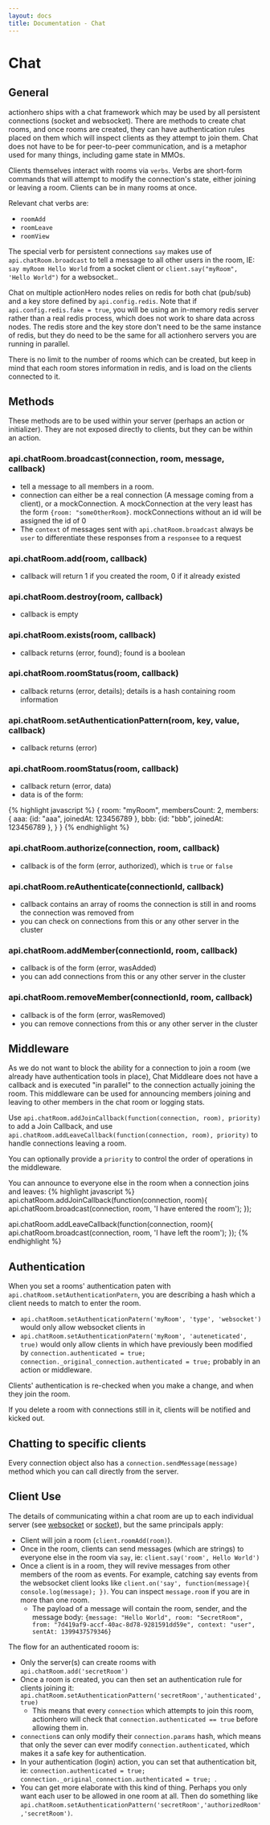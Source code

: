 ```yaml
---
layout: docs
title: Documentation - Chat
---
```


# Chat

## General

actionhero ships with a chat framework which may be used by all persistent connections (socket and websocket).  There are methods to create chat rooms, and once rooms are created, they can have authentication rules placed on them which will inspect clients as they attempt to join them.  Chat does not have to be for peer-to-peer communication, and is a metaphor used for many things, including game state in MMOs.

Clients themselves interact with rooms via `verbs`.  Verbs are short-form commands that will attempt to modify the connection's state, either joining or leaving a room.  Clients can be in many rooms at once.

Relevant chat verbs are:

- `roomAdd`
- `roomLeave`
- `roomView`

The special verb for persistent connections `say` makes use of `api.chatRoom.broadcast` to tell a message to all other users in the room, IE: `say myRoom Hello World` from a socket client or `client.say("myRoom", 'Hello World")` for a websocket..

Chat on multiple actionHero nodes relies on redis for both chat (pub/sub) and a key store defined by `api.config.redis`. Note that if `api.config.redis.fake = true`, you will be using an in-memory redis server rather than a real redis process, which does not work to share data across nodes.  The redis store and the key store don't need to be the same instance of redis, but they do need to be the same for all actionhero servers you are running in parallel. 

There is no limit to the number of rooms which can be created, but keep in mind that each room stores information in redis, and is load on the clients connected to it.

## Methods

These methods are to be used within your server (perhaps an action or initializer).  They are not exposed directly to clients, but they can be within an action.

### api.chatRoom.broadcast(connection, room, message, callback)
- tell a message to all members in a room.
- connection can either be a real connection (A message coming from a client), or a mockConnection.  A mockConnection at the very least has the form `{room: "someOtherRoom}`.  mockConnections without an id will be assigned the id of 0
- The `context` of messages sent with `api.chatRoom.broadcast` always be `user` to differentiate these responses from a `responsee` to a request

### api.chatRoom.add(room, callback)
- callback will return 1 if you created the room, 0 if it already existed

### api.chatRoom.destroy(room, callback)
- callback is empty

### api.chatRoom.exists(room, callback)
- callback returns (error, found); found is a boolean

### api.chatRoom.roomStatus(room, callback)
- callback returns (error, details); details is a hash containing room information

### api.chatRoom.setAuthenticationPattern(room, key, value, callback)
- callback returns (error)

### api.chatRoom.roomStatus(room, callback)
- callback return (error, data)
- data is of the form:

{% highlight javascript %}
{
  room: "myRoom",
  membersCount: 2,
  members: {
    aaa: {id: "aaa", joinedAt: 123456789 },
    bbb: {id: "bbb", joinedAt: 123456789 },
  }
}
{% endhighlight %}

### api.chatRoom.authorize(connection, room, callback)
- callback is of the form (error, authorized), which is `true` or `false`

### api.chatRoom.reAuthenticate(connectionId, callback)
- callback contains an array of rooms the connection is still in and rooms the connection was removed from
- you can check on connections from this or any other server in the cluster

### api.chatRoom.addMember(connectionId, room, callback)
- callback is of the form (error, wasAdded)
- you can add connections from this or any other server in the cluster

### api.chatRoom.removeMember(connectionId, room, callback)
- callback is of the form (error, wasRemoved)
- you can remove connections from this or any other server in the cluster

## Middleware

As we do not want to block the ability for a connection to join a room (we already have authentication tools in place), Chat Middleare does not have a callback and is executed "in parallel" to the connection actually joining the room.  This middleware can be used for announcing members joining and leaving to other members in the chat room or logging stats.

Use `api.chatRoom.addJoinCallback(function(connection, room), priority)` to add a Join Callback, and use `api.chatRoom.addLeaveCallback(function(connection, room), priority)` to handle connections leaving a room. 

You can optionally provide a `priority` to control the order of operations in the middleware.

You can announce to everyone else in the room when a connection joins and leaves:
{% highlight javascript %}
api.chatRoom.addJoinCallback(function(connection, room){
  api.chatRoom.broadcast(connection, room, 'I have entered the room');
});

api.chatRoom.addLeaveCallback(function(connection, room){
  api.chatRoom.broadcast(connection, room, 'I have left the room');
});
{% endhighlight %}

## Authentication

When you set a rooms' authentication paten with `api.chatRoom.setAuthenticationPatern`, you are describing a hash which a client needs to match to enter the room.

- `api.chatRoom.setAuthenticationPatern('myRoom', 'type', 'websocket')` would only allow websocket clients in
- `api.chatRoom.setAuthenticationPatern('myRoom', 'auteneticated', true)` would only allow clients in which have previously been modified by `connection.authenticated = true; connection._original_connection.authenticated = true;` probably in an action or middleware.

Clients' authentication is re-checked when you make a change, and when they join the room.

If you delete a room with connections still in it, clients will be notified and kicked out.

## Chatting to specific clients

Every connection object also has a `connection.sendMessage(message)` method which you can call directly from the server.  

## Client Use

The details of communicating within a chat room are up to each individual server (see [websocket](/docs/servers/websocket.html) or [socket](/docs/servers/socket.html)), but the same principals apply:

- Client will join a room (`client.roomAdd(room)`).
- Once in the room, clients can send messages (which are strings) to everyone else in the room via `say`, ie: `client.say('room', Hello World')`
- Once a client is in a room, they will revive messages from other members of the room as events.  For example, catching say events from the websocket client looks like `client.on('say', function(message){ console.log(message); })`.  You can inspect `message.room` if you are in more than one room.
  - The payload of a message will contain the room, sender, and the message body: `{message: "Hello World", room: "SecretRoom", from: "7d419af9-accf-40ac-8d78-9281591dd59e", context: "user", sentAt: 1399437579346} `

The flow for an authenticated rooom is: 

- Only the server(s) can create rooms with `api.chatRoom.add('secretRoom')`
- Once a room is created, you can then set an authentication rule for clients joining it: `api.chatRoom.setAuthenticationPattern('secretRoom','authenticated', true)`
  - This means that every `connection` which attempts to join this room, actionhero will check that `connection.authenticated == true` before allowing them in.
- `connection`s can only modify their `connection.params` hash, which means that only the sever can ever modify `connection.authenticated`, which makes it a safe key for authentication.
- In your authentication (login) action, you can set that authentication bit, ie: `connection.authenticated = true; connection._original_connection.authenticated = true; `. 
- You can get more elaborate with this kind of thing.  Perhaps you only want each user to be allowed in one room at all.  Then do something like `api.chatRoom.setAuthenticationPattern('secretRoom','authorizedRoom','secretRoom')`. 

